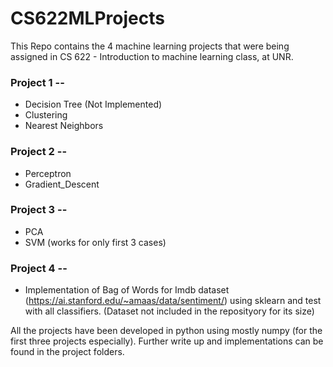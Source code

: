 # CS622MLProjects

This Repo contains the 4 machine learning projects that were being assigned in CS 622 - Introduction to machine learning class, at UNR. 

### Project 1 -- 
* Decision Tree (Not Implemented)
* Clustering
* Nearest Neighbors


### Project 2 --
* Perceptron
* Gradient_Descent


### Project 3 --
* PCA
* SVM (works for only first 3 cases)


### Project 4 --
* Implementation of Bag of Words for Imdb dataset (https://ai.stanford.edu/~amaas/data/sentiment/) using sklearn and test with all classifiers. (Dataset not included in the reposityory for its size)


All the projects have been developed in python using mostly numpy (for the first three projects especially). Further write up and implementations can be found in the project folders. 
